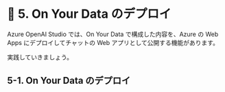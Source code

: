 # 🧪 5. On Your Data のデプロイ

Azure OpenAI Studio では、On Your Data で構成した内容を、Azure の Web Apps にデプロイしてチャットの Web アプリとして公開する機能があります。

実践していきましょう。

## 5-1. On Your Data のデプロイ



